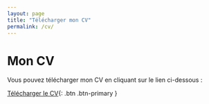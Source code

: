 ```yaml
---
layout: page
title: "Télécharger mon CV"
permalink: /cv/
---
```


# Mon CV

Vous pouvez télécharger mon CV en cliquant sur le lien ci-dessous :

[Télécharger le CV](assets/pdf/CV_Goldmann_Clement_eng.pdf){: .btn .btn-primary }

